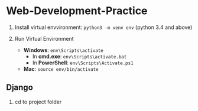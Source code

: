 # Web-Development-Practice
1. Install virtual envvironment: ```python3 -m venv env``` (python 3.4 and above)

2. Run Virtual Environment
    - **Windows**: ```env\Scripts\activate```
        - In **cmd.exe**: ```env\Scripts\activate.bat```
        - In **PowerShell**: ```env\Scripts\Activate.ps1```
    - **Mac**: ```source env/bin/activate```
    
## Django
1. cd to project folder
